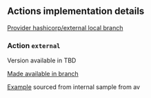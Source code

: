 
## Actions implementation details

[Provider hashicorp/external local branch](https://github.com/hashicorp/terraform-provider-external/tree/av/external-action)


### Action `external`
Version available in TBD

[Made available in branch](https://github.com/hashicorp/terraform-provider-external/tree/av/external-action)

[Example](./external-simple.tf) sourced from internal sample from av
